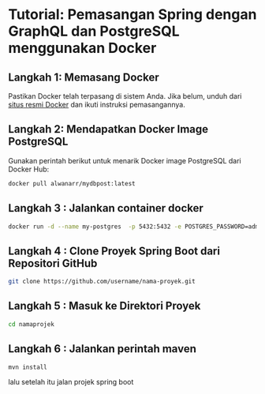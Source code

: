 # Tutorial: Pemasangan Spring dengan GraphQL dan PostgreSQL menggunakan Docker

## Langkah 1: Memasang Docker

Pastikan Docker telah terpasang di sistem Anda. Jika belum, unduh dari [situs resmi Docker](https://www.docker.com/) dan ikuti instruksi pemasangannya.

## Langkah 2: Mendapatkan Docker Image PostgreSQL

Gunakan perintah berikut untuk menarik Docker image PostgreSQL dari Docker Hub:

```bash
docker pull alwanarr/mydbpost:latest

```
## Langkah 3 : Jalankan container docker
```bash
docker run -d --name my-postgres  -p 5432:5432 -e POSTGRES_PASSWORD=admin -e POSTGRES_USER=postgres -e POSTGRES_DB=mydb alwanarr/mydbpost
```

## Langkah 4 : Clone Proyek Spring Boot dari Repositori GitHub
```bash
git clone https://github.com/username/nama-proyek.git
```


## Langkah 5 : Masuk ke Direktori Proyek
```bash
cd namaprojek
```

## Langkah 6 : Jalankan perintah maven
```bash
mvn install
```
lalu setelah itu jalan projek spring boot